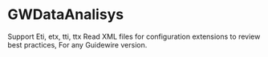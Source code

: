 # GWDataAnalisys
Support Eti, etx, tti, ttx
 Read XML files for configuration extensions to review best practices, For any Guidewire version.
